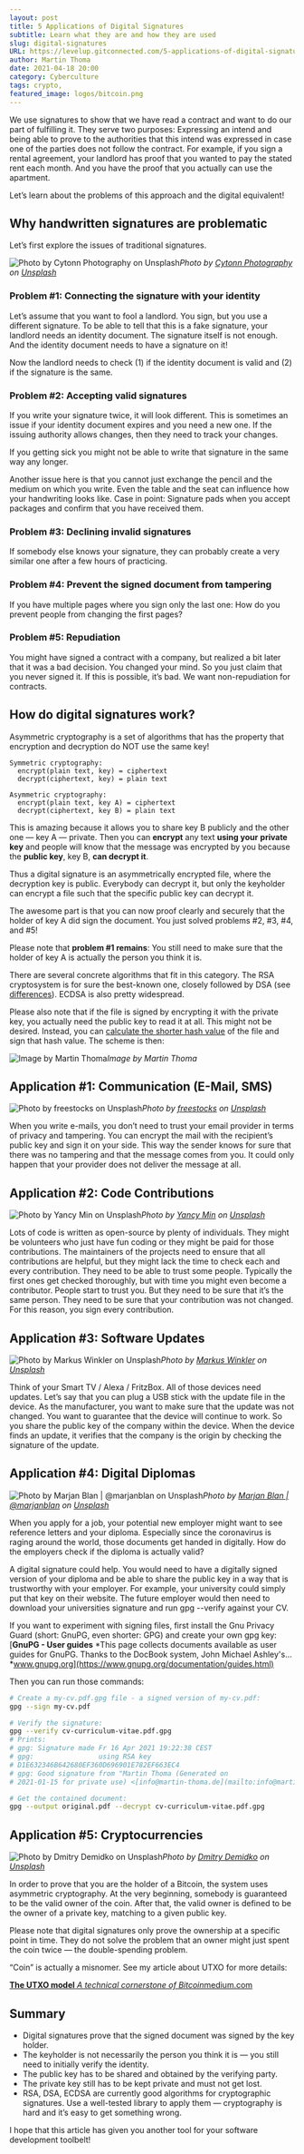 ```yaml
---
layout: post
title: 5 Applications of Digital Signatures
subtitle: Learn what they are and how they are used
slug: digital-signatures
URL: https://levelup.gitconnected.com/5-applications-of-digital-signatures-4e785d22d439
author: Martin Thoma
date: 2021-04-18 20:00
category: Cyberculture
tags: crypto,
featured_image: logos/bitcoin.png
---
```

We use signatures to show that we have read a contract and want to do our part
of fulfilling it. They serve two purposes: Expressing an intend and being able
to prove to the authorities that this intend was expressed in case one of the
parties does not follow the contract. For example, if you sign a rental
agreement, your landlord has proof that you wanted to pay the stated rent each
month. And you have the proof that you actually can use the apartment.

Let’s learn about the problems of this approach and the digital equivalent!

## Why handwritten signatures are problematic

Let’s first explore the issues of traditional signatures.

![Photo by [Cytonn Photography](https://unsplash.com/@cytonn_photography?utm_source=medium&utm_medium=referral) on [Unsplash](https://unsplash.com?utm_source=medium&utm_medium=referral)](https://cdn-images-1.medium.com/max/12032/0*XHiqYSRWExz7ppiU)*Photo by [Cytonn Photography](https://unsplash.com/@cytonn_photography?utm_source=medium&utm_medium=referral) on [Unsplash](https://unsplash.com?utm_source=medium&utm_medium=referral)*

### Problem #1: Connecting the signature with your identity

Let’s assume that you want to fool a landlord. You sign, but you use a different signature. To be able to tell that this is a fake signature, your landlord needs an identity document. The signature itself is not enough. And the identity document needs to have a signature on it!

Now the landlord needs to check (1) if the identity document is valid and (2) if the signature is the same.

### Problem #2: Accepting valid signatures

If you write your signature twice, it will look different. This is sometimes
an issue if your identity document expires and you need a new one. If the
issuing authority allows changes, then they need to track your changes.

If you getting sick you might not be able to write that signature in the same way any longer.

Another issue here is that you cannot just exchange the pencil and the medium
on which you write. Even the table and the seat can influence how your
handwriting looks like. Case in point: Signature pads when you accept packages
and confirm that you have received them.

### Problem #3: Declining invalid signatures

If somebody else knows your signature, they can probably create a very similar
one after a few hours of practicing.

### Problem #4: Prevent the signed document from tampering

If you have multiple pages where you sign only the last one: How do you
prevent people from changing the first pages?

### Problem #5: Repudiation

You might have signed a contract with a company, but realized a bit later that
it was a bad decision. You changed your mind. So you just claim that you never
signed it. If this is possible, it’s bad. We want non-repudiation for
contracts.

## How do digital signatures work?

Asymmetric cryptography is a set of algorithms that has the property that
encryption and decryption do NOT use the same key!

```text
Symmetric cryptography:
  encrypt(plain text, key) = ciphertext
  decrypt(ciphertext, key) = plain text

Asymmetric cryptography:
  encrypt(plain text, key A) = ciphertext
  decrypt(ciphertext, key B) = plain text
```

This is amazing because it allows you to share key B publicly and the other
one — key A — private. Then you can **encrypt** any text **using your**
**private key** and people will know that the message was encrypted by you
because the **public key**, key B, **can decrypt it**.

Thus a digital signature is an asymmetrically encrypted file, where the
decryption key is public. Everybody can decrypt it, but only the keyholder can
encrypt a file such that the specific public key can decrypt it.

The awesome part is that you can now proof clearly and securely that the
holder of key A did sign the document. You just solved problems #2, #3, #4,
and #5!

Please note that **problem #1 remains**: You still need to make sure that the
holder of key A is actually the person you think it is.

There are several concrete algorithms that fit in this category. The RSA cryptosystem is for sure the best-known one, closely followed by DSA (see [differences](https://security.stackexchange.com/a/5100/3286)). ECDSA is also pretty widespread.

Please also note that if the file is signed by encrypting it with the private key, you actually need the public key to read it at all. This might not be desired. Instead, you can [calculate the shorter hash value](https://levelup.gitconnected.com/the-3-applications-of-hash-functions-fab1a75f4d3d) of the file and sign that hash value. The scheme is then:

![Image by Martin Thoma](https://cdn-images-1.medium.com/max/4392/1*xHOofavG2v1iBddAvsDUeA.png)*Image by Martin Thoma*

## Application #1: Communication (E-Mail, SMS)

![Photo by [freestocks](https://unsplash.com/@freestocks?utm_source=medium&utm_medium=referral) on [Unsplash](https://unsplash.com?utm_source=medium&utm_medium=referral)](https://cdn-images-1.medium.com/max/10944/0*hYahHEUibiQx4K36)*Photo by [freestocks](https://unsplash.com/@freestocks?utm_source=medium&utm_medium=referral) on [Unsplash](https://unsplash.com?utm_source=medium&utm_medium=referral)*

When you write e-mails, you don’t need to trust your email provider in terms
of privacy and tampering. You can encrypt the mail with the recipient’s public
key and sign it on your side. This way the sender knows for sure that there
was no tampering and that the message comes from you. It could only happen
that your provider does not deliver the message at all.

## Application #2: Code Contributions

![Photo by [Yancy Min](https://unsplash.com/@yancymin?utm_source=medium&utm_medium=referral) on [Unsplash](https://unsplash.com?utm_source=medium&utm_medium=referral)](https://cdn-images-1.medium.com/max/10000/0*RZzglA2b92NVca_-)*Photo by [Yancy Min](https://unsplash.com/@yancymin?utm_source=medium&utm_medium=referral) on [Unsplash](https://unsplash.com?utm_source=medium&utm_medium=referral)*

Lots of code is written as open-source by plenty of individuals. They might be
volunteers who just have fun coding or they might be paid for those
contributions. The maintainers of the projects need to ensure that all
contributions are helpful, but they might lack the time to check each and
every contribution. They need to be able to trust some people. Typically the
first ones get checked thoroughly, but with time you might even become a
contributor. People start to trust you. But they need to be sure that it’s the
same person. They need to be sure that your contribution was not changed. For
this reason, you sign every contribution.

## Application #3: Software Updates

![Photo by [Markus Winkler](https://unsplash.com/@markuswinkler?utm_source=medium&utm_medium=referral) on [Unsplash](https://unsplash.com?utm_source=medium&utm_medium=referral)](https://cdn-images-1.medium.com/max/7998/0*9MqDMV1izb2tf5Yr)*Photo by [Markus Winkler](https://unsplash.com/@markuswinkler?utm_source=medium&utm_medium=referral) on [Unsplash](https://unsplash.com?utm_source=medium&utm_medium=referral)*

Think of your Smart TV / Alexa / FritzBox. All of those devices need updates.
Let’s say that you can plug a USB stick with the update file in the device. As
the manufacturer, you want to make sure that the update was not changed. You
want to guarantee that the device will continue to work. So you share the
public key of the company within the device. When the device finds an update,
it verifies that the company is the origin by checking the signature of the
update.

## Application #4: Digital Diplomas

![Photo by [Marjan Blan | @marjanblan](https://unsplash.com/@marjan_blan?utm_source=medium&utm_medium=referral) on [Unsplash](https://unsplash.com?utm_source=medium&utm_medium=referral)](https://cdn-images-1.medium.com/max/11520/0*4g-wRSEttmaezDvN)*Photo by [Marjan Blan | @marjanblan](https://unsplash.com/@marjan_blan?utm_source=medium&utm_medium=referral) on [Unsplash](https://unsplash.com?utm_source=medium&utm_medium=referral)*

When you apply for a job, your potential new employer might want to see
reference letters and your diploma. Especially since the coronavirus is raging
around the world, those documents get handed in digitally. How do the
employers check if the diploma is actually valid?

A digital signature could help. You would need to have a digitally signed
version of your diploma and be able to share the public key in a way that is
trustworthy with your employer. For example, your university could simply put
that key on their website. The future employer would then need to download
your universities signature and run gpg --verify against your CV.

If you want to experiment with signing files, first install the Gnu Privacy Guard (short: GnuPG, even shorter: GPG) and create your own gpg key:
[**GnuPG - User guides**
*This page collects documents available as user guides for GnuPG. Thanks to the DocBook system, John Michael Ashley's…*www.gnupg.org](https://www.gnupg.org/documentation/guides.html)

Then you can run those commands:

```bash
# Create a my-cv.pdf.gpg file - a signed version of my-cv.pdf:
gpg --sign my-cv.pdf

# Verify the signature:
gpg --verify cv-curriculum-vitae.pdf.gpg
# Prints:
# gpg: Signature made Fr 16 Apr 2021 19:22:38 CEST
# gpg:                using RSA key
# D1E632346B642680EF360D696901E782EF663EC4
# gpg: Good signature from "Martin Thoma (Generated on
# 2021-01-15 for private use) <[info@martin-thoma.de](mailto:info@martin-thoma.de)>" [ultimate]

# Get the contained document:
gpg --output original.pdf --decrypt cv-curriculum-vitae.pdf.gpg
```

## Application #5: Cryptocurrencies

![Photo by [Dmitry Demidko](https://unsplash.com/@wildbook?utm_source=medium&utm_medium=referral) on [Unsplash](https://unsplash.com?utm_source=medium&utm_medium=referral)](https://cdn-images-1.medium.com/max/12000/0*SNZ1RdNKcnY6xt8t)*Photo by [Dmitry Demidko](https://unsplash.com/@wildbook?utm_source=medium&utm_medium=referral) on [Unsplash](https://unsplash.com?utm_source=medium&utm_medium=referral)*

In order to prove that you are the holder of a Bitcoin, the system uses
asymmetric cryptography. At the very beginning, somebody is guaranteed to be
the valid owner of the coin. After that, the valid owner is defined to be the
owner of a private key, matching to a given public key.

Please note that digital signatures only prove the ownership at a specific
point in time. They do not solve the problem that an owner might just spent
the coin twice — the double-spending problem.

“Coin” is actually a misnomer. See my article about UTXO for more details:

[**The UTXO model**
*A technical cornerstone of Bitcoin*medium.com](https://medium.com/coinmonks/the-utxo-model-f5eb1fc9a853)

## Summary

* Digital signatures prove that the signed document was signed by the key holder.
* The keyholder is not necessarily the person you think it is — you still need to initially verify the identity.
* The public key has to be shared and obtained by the verifying party.
* The private key still has to be kept private and must not get lost.
* RSA, DSA, ECDSA are currently good algorithms for cryptographic signatures. Use a well-tested library to apply them — cryptography is hard and it’s easy to get something wrong.

I hope that this article has given you another tool for your software development toolbelt!
